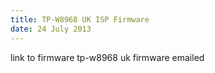 ```yaml
---
title: TP-W8968 UK ISP Firmware
date: 24 July 2013
---
```


link to firmware 
tp-w8968 uk firmware emailed